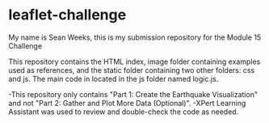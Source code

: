 # leaflet-challenge

My name is Sean Weeks, this is my submission repository for the Module 15 Challenge

This repository contains the HTML index, image folder containing examples used as references, and the static folder containing two other folders: css and js. The main code in located in the js folder named logic.js.

-This repository only contains "Part 1: Create the Earthquake Visualization" and not "Part 2: Gather and Plot More Data (Optional)".
-XPert Learning Assistant was used to review and double-check the code as needed.
